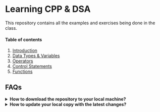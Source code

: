 # Learning CPP & DSA

This repository contains all the examples and exercises being done in the class.

#### Table of contents
1. [Introduction](/CPP/01_Introduction/)
2. [Data Types & Variables](/CPP/02_DataTypes_Variables/)
3. [Operators](/CPP/03_Operators/)
4. [Control Statements](/CPP/04_ControlStatements/)
5. [Functions](/CPP/05_Functions/)

## FAQs

<details>
    <summary><strong>How to download the repository to your local machine?</strong></summary>

    git clone https://github.com/adhirajChauhan/LPU_CPP_DSA_AUG23_GIT
</details>

<details>
    <summary><strong>How to update your local copy with the latest changes?</strong></summary>

    git pull --rebase
</details>
